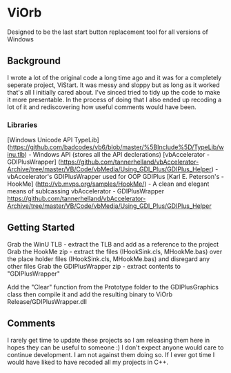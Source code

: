 # ViOrb 

Designed to be the last start button replacement tool for all versions of Windows

## Background

I wrote a lot of the original code a long time ago and it was for a completely seperate project, ViStart. It was messy and sloppy but as long as it worked that's all I initially cared about. I've sinced tried to tidy up the code to make it more presentable. In the process of doing that I also ended up recoding a lot of it and rediscovering how useful comments would have been. 

### Libraries

[Windows Unicode API TypeLib] (https://github.com/badcodes/vb6/blob/master/%5BInclude%5D/TypeLib/winu.tlb) - Windows API (stores all the API declerations)
[vbAccelerator - GDIPlusWrapper] (https://github.com/tannerhelland/vbAccelerator-Archive/tree/master/VB/Code/vbMedia/Using_GDI_Plus/GDIPlus_Helper) - vbAccelerator's GDIPlusWrapper used for OOP GDIPlus
[Karl E. Peterson's - HookMe] (http://vb.mvps.org/samples/HookMe/) - A clean and elegant means of sublcassing 
vbAccelerator - GDIPlusWrapper
https://github.com/tannerhelland/vbAccelerator-Archive/tree/master/VB/Code/vbMedia/Using_GDI_Plus/GDIPlus_Helper

## Getting Started 

Grab the WinU TLB - extract the TLB and add as a reference to the project
Grab the HookMe zip - extract the files (IHookSink.cls, MHookMe.bas) over the place holder files (IHookSink.cls, MHookMe.bas) and disregard any other files
Grab the GDIPlusWrapper zip - extract contents to "GDIPlusWrapper" 

Add the "Clear" function from the Prototype folder to the GDIPlusGraphics class then compile it and add the resulting binary to ViOrb
Release/GDIPlusWrapper.dll

## Comments

I rarely get time to update these projects so I am releasing them here in hopes they can be useful to someone :) I don't expect anyone would care to continue development. I am not against them doing so. If I ever got time I would have liked to have recoded all my projects in C++. 
